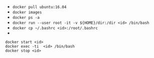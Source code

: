 - `docker pull ubuntu:16.04`
- `docker images`
- `docker ps -a`
- `docker run --user root -it -v ${HOME}/dir:/dir <id> /bin/bash`
- `docker cp ~/.bashrc <id>:/root/.bashrc`
-
```
docker start <id>
docker exec -ti  <id> /bin/bash
docker stop <id>
```
